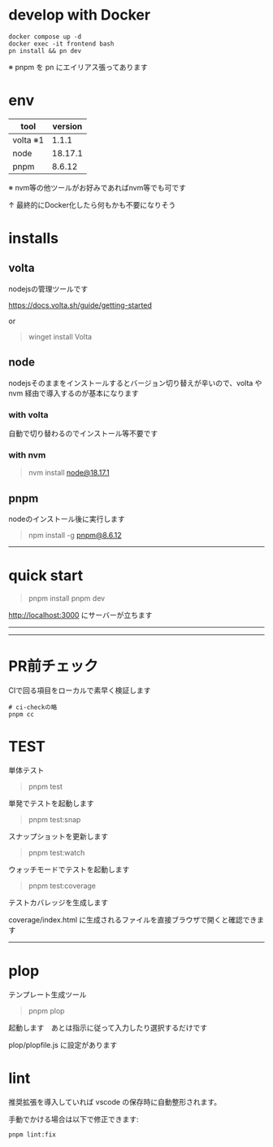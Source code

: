 # develop with Docker

```
docker compose up -d
docker exec -it frontend bash
pn install && pn dev
```

※ pnpm を pn にエイリアス張ってあります

# env

| tool     | version |
| -------- | ------- |
| volta ※1 | 1.1.1   |
| node     | 18.17.1 |
| pnpm     | 8.6.12  |

※ nvm等の他ツールがお好みであればnvm等でも可です

↑ 最終的にDocker化したら何もかも不要になりそう

# installs

## volta

nodejsの管理ツールです

https://docs.volta.sh/guide/getting-started

or

> winget install Volta

## node

nodejsそのままをインストールするとバージョン切り替えが辛いので、volta や nvm 経由で導入するのが基本になります

### with volta

自動で切り替わるのでインストール等不要です

### with nvm

> nvm install node@18.17.1

## pnpm

nodeのインストール後に実行します

> npm install -g pnpm@8.6.12

---

# quick start

> pnpm install
> pnpm dev

[http://localhost:3000](http://localhost:3000) にサーバーが立ちます

---

---

# PR前チェック

CIで回る項目をローカルで素早く検証します

```
# ci-checkの略
pnpm cc
```

# TEST

単体テスト

> pnpm test

単発でテストを起動します

> pnpm test:snap

スナップショットを更新します

> pnpm test:watch

ウォッチモードでテストを起動します

> pnpm test:coverage

テストカバレッジを生成します

coverage/index.html に生成されるファイルを直接ブラウザで開くと確認できます

---

# plop

テンプレート生成ツール

> pnpm plop

起動します　あとは指示に従って入力したり選択するだけです

plop/plopfile.js に設定があります

# lint

推奨拡張を導入していれば vscode の保存時に自動整形されます。

手動でかける場合は以下で修正できます:

```
pnpm lint:fix
```
